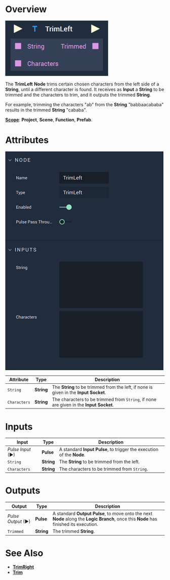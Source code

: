 # Overview

![The TrimLeft Node.](../../.gitbook/assets/trimleftupdatedimage.png)

The **TrimLeft** **Node** trims certain chosen characters from the left side of a **String**, until a different character is found. It receives as **Input** a **String** to be trimmed and the characters to trim, and it outputs the trimmed **String**.

For example, trimming the characters "ab" from the **String** "babbaacababa" results in the trimmed **String** "cababa".

[**Scope**](../overview.md#scopes): **Project**, **Scene**, **Function**, **Prefab**.

# Attributes

![The TrimLeft Node Attributes.](../../.gitbook/assets/trimleftattributes.png)

|Attribute|Type|Description|
|---|---|---|
| `String`| **String** | The **String** to be trimmed from the left, if none is given in the **Input** **Socket**. |
| `Characters` | **String** | The characters to be trimmed from `String`, if none are given in the **Input Socket**. |

# Inputs

|Input|Type|Description|
|---|---|---|
|*Pulse Input* (►)|**Pulse**|A standard **Input Pulse**, to trigger the execution of the **Node**.|
| `String` | **String** | The **String** to be trimmed from the left.|
| `Characters` | **String** | The characters to be trimmed from `String`. |

# Outputs

|Output|Type|Description|
|---|---|---|
|*Pulse Output* (►)|**Pulse**|A standard **Output Pulse**, to move onto the next **Node** along the **Logic Branch**, once this **Node** has finished its execution.|
| `Trimmed` | **String** | The trimmed **String**. |

# See Also

* [**TrimRight**](trimright.md)
* [**Trim**](trim.md)


